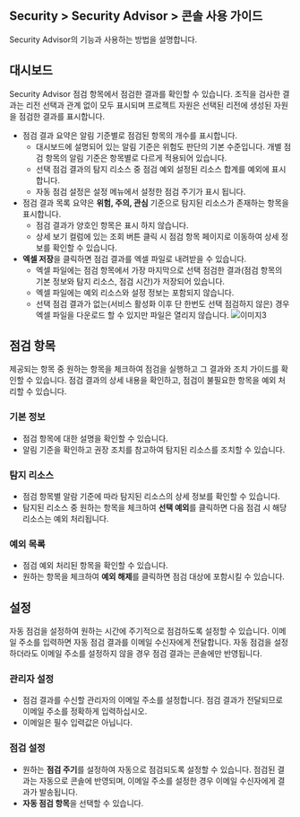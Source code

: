 ## Security > Security Advisor > 콘솔 사용 가이드

Security Advisor의 기능과 사용하는 방법을 설명합니다.

## 대시보드

Security Advisor 점검 항목에서 점검한 결과를 확인할 수 있습니다.
조직을 검사한 결과는 리전 선택과 관계 없이 모두 표시되며 프로젝트 자원은 선택된 리전에 생성된 자원을 점검한 결과를 표시합니다.

* 점검 결과 요약은 알림 기준별로 점검된 항목의 개수를 표시합니다.
  - 대시보드에 설명되어 있는 알림 기준은 위험도 판단의 기본 수준입니다.
  개별 점검 항목의 알림 기준은 항목별로 다르게 적용되어 있습니다.
  - 선택 점검 결과의 탐지 리소스 중 점검 예외 설정된 리소스 합계를 예외에 표시합니다.
  - 자동 점검 설정은 설정 메뉴에서 설정한 점검 주기가 표시 됩니다.
* 점검 결과 목록 요약은 **위험, 주의, 관심** 기준으로 탐지된 리소스가 존재하는 항목을 표시합니다.
  - 점검 결과가 양호인 항목은 표시 하지 않습니다.
  - 상세 보기 컬럼에 있는 조회 버튼 클릭 시  점검 항목 페이지로 이동하여 상세 정보를 확인할 수 있습니다.
* **엑셀 저장**을 클릭하면 점검 결과를 엑셀 파일로 내려받을 수 있습니다.
  - 엑셀 파일에는 점검 항목에서 가장 마지막으로 선택 점검한 결과(점검 항목의 기본 정보와 탐지 리소스, 점검 시간)가 저장되어 있습니다.
  - 엑셀 파일에는 예외 리소스와 설정 정보는 포함되지 않습니다.
  - 선택 점검 결과가 없는(서비스 활성화 이후 단 한번도 선택 점검하지 않은) 경우 엑셀 파일을 다운로드 할 수 있지만 파일은 열리지 않습니다.
![이미지3](https://kr1-api-object-storage.nhncloudservice.com/v1/AUTH_2acdfabf4efe4efc8a04c00b348110c9/cdn_origin/prod_securityadvisor/overview_03.png)


## 점검 항목

제공되는 항목 중 원하는 항목을 체크하여 점검을 실행하고 그 결과와 조치 가이드를 확인할 수 있습니다.
점검 결과의 상세 내용을 확인하고, 점검이 불필요한 항목을 예외 처리할 수 있습니다.

### 기본 정보

* 점검 항목에 대한 설명을 확인할 수 있습니다.
* 알림 기준을 확인하고 권장 조치를 참고하여 탐지된 리소스를 조치할 수 있습니다.

### 탐지 리소스

* 점검 항목별 알람 기준에 따라 탐지된 리소스의 상세 정보를 확인할 수 있습니다.
* 탐지된 리소스 중 원하는 항목을 체크하여 **선택 예외**를 클릭하면 다음 점검 시 해당 리소스는 예외 처리됩니다.

### 예외 목록

* 점검 예외 처리된 항목을 확인할 수 있습니다.
* 원하는 항목을 체크하여 **예외 해제**를 클릭하면 점검 대상에 포함시킬 수 있습니다.

## 설정

자동 점검을 설정하여 원하는 시간에 주기적으로 점검하도록 설정할 수 있습니다.
이메일 주소를 입력하면 자동 점검 결과를 이메일 수신자에게 전달합니다. 자동 점검을 설정하더라도 이메일 주소를 설정하지 않을 경우 점검 결과는 콘솔에만 반영됩니다.

### 관리자 설정

* 점검 결과를 수신할 관리자의 이메일 주소를 설정합니다. 점검 결과가 전달되므로 이메일 주소를 정확하게 입력하십시오.
* 이메일은 필수 입력값은 아닙니다.

### 점검 설정
* 원하는 **점검 주기**를 설정하여 자동으로 점검되도록 설정할 수 있습니다. 점검된 결과는 자동으로 콘솔에 반영되며, 이메일 주소를 설정한 경우 이메일 수신자에게 결과가 발송됩니다.
* **자동 점검 항목**을 선택할 수 있습니다.
